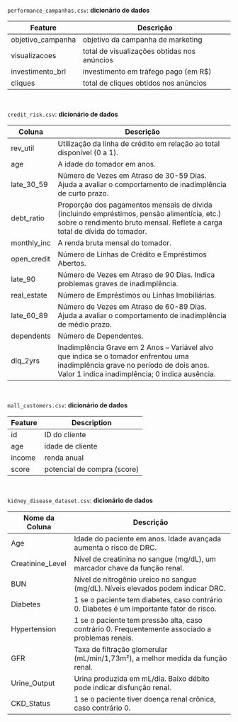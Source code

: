 `performance_campanhas.csv`: **dicionário de dados**

| Feature           | Descrição                                   |
|-------------------|---------------------------------------------|
| objetivo_campanha | objetivo da campanha de marketing           |
| visualizacoes     | total de visualizações obtidas nos anúncios |
| investimento_brl  | investimento em tráfego pago (em R$)        |
| cliques           | total de cliques obtidos nos anúncios       |

<br>

`credit_risk.csv`: **dicionário de dados**

|        Coluna     |                          Descrição                          |
|-------------------|----------------------------------------------------------------------|
|      rev_util     | Utilização da linha de crédito em relação ao total disponível (0 a 1). |
|        age        | A idade do tomador em anos.                                  |
|    late_30_59     | Número de Vezes em Atraso de 30-59 Dias. Ajuda a avaliar o comportamento de inadimplência de curto prazo. |
|     debt_ratio    | Proporção dos pagamentos mensais de dívida (incluindo empréstimos, pensão alimentícia, etc.) sobre o rendimento bruto mensal. Reflete a carga total de dívida do tomador. |
|    monthly_inc    | A renda bruta mensal do tomador.                      |
|    open_credit    | Número de Linhas de Crédito e Empréstimos Abertos. |
|      late_90      | Número de Vezes em Atraso de 90 Dias. Indica problemas graves de inadimplência. |
|    real_estate    | Número de Empréstimos ou Linhas Imobiliárias. |
|    late_60_89     | Número de Vezes em Atraso de 60-89 Dias. Ajuda a avaliar o comportamento de inadimplência de médio prazo. |
|    dependents     | Número de Dependentes. |
|      dlq_2yrs     | Inadimplência Grave em 2 Anos – Variável alvo que indica se o tomador enfrentou uma inadimplência grave no período de dois anos. Valor 1 indica inadimplência; 0 indica ausência. |
 

<br>

`mall_customers.csv`: **dicionário de dados**

|          Feature |                    Description |
|------------------|--------------------------------|
|      id          | ID do cliente                  |
|      age         | idade de cliente               |
|      income      | renda anual                    |
|      score       | potencial de compra (score)    |

<br>

`kidney_disease_dataset.csv`: **dicionário de dados**

| Nome da Coluna     | Descrição                                                                                          |
|--------------------|----------------------------------------------------------------------------------------------------|
| Age                | Idade do paciente em anos. Idade avançada aumenta o risco de DRC.                                  |
| Creatinine_Level   | Nível de creatinina no sangue (mg/dL), um marcador chave da função renal.                          |
| BUN                | Nível de nitrogênio ureico no sangue (mg/dL). Níveis elevados podem indicar DRC.                   |
| Diabetes           | 1 se o paciente tem diabetes, caso contrário 0. Diabetes é um importante fator de risco.           |
| Hypertension       | 1 se o paciente tem pressão alta, caso contrário 0. Frequentemente associado a problemas renais.   |
| GFR                | Taxa de filtração glomerular (mL/min/1,73m²), a melhor medida da função renal.                     |
| Urine_Output       | Urina produzida em mL/dia. Baixo débito pode indicar disfunção renal.                              |
| CKD_Status         | 1 se o paciente tiver doença renal crônica, caso contrário 0.                                      |